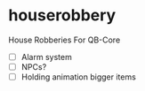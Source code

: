 # houserobbery
House Robberies For QB-Core

- [ ] Alarm system
- [ ] NPCs?
- [ ] Holding animation bigger items
